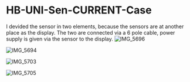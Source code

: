 # HB-UNI-Sen-CURRENT-Case

I devided the sensor in two elements, because the sensors are at another place as the display.
The two are connected via a 6 pole cable, power supply is given via the sensor to the display.
![IMG_5696](https://user-images.githubusercontent.com/109289817/218698360-7c70fb51-99ea-449b-92ac-743c749f25b6.JPG)

![IMG_5694](https://user-images.githubusercontent.com/109289817/218699545-d2d0d957-2f6e-4d95-af6a-3c9b38e26095.JPG)

![IMG_5703](https://user-images.githubusercontent.com/109289817/218699567-7566fd24-78eb-4b3e-8959-af4180ee77d3.JPG)

![IMG_5705](https://user-images.githubusercontent.com/109289817/218699582-46fb1e73-96c2-40b6-8d87-785b0d32fb28.JPG)
